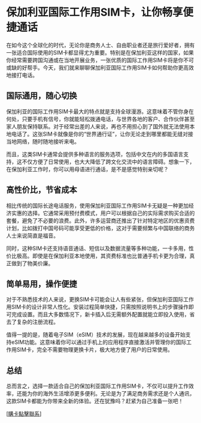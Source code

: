 # 保加利亚国际工作用SIM卡，让你畅享便捷通话

在如今这个全球化的时代，无论你是商务人士、自由职业者还是旅行爱好者，拥有一张适合国际使用的SIM卡都显得尤为重要。特别是在保加利亚这样的国家，如果你经常需要跨国沟通或在当地开展业务，一张优质的国际工作用SIM卡将是你不可或缺的好帮手。今天，我们就来聊聊保加利亚国际工作用SIM卡如何帮助你更高效地接打电话。

## 国际通用，随心切换

保加利亚的国际工作用SIM卡最大的特点就是支持全球漫游。这意味着不管你身在何处，只要手机有信号，你就能轻松拨通电话，与世界各地的客户、合作伙伴甚至家人朋友保持联系。对于经常出差的人来说，再也不用担心到了国外就无法使用本地电话了。这张SIM卡就像是你的“世界通行证”，让你无论走到哪里都能无缝对接当地网络，随时随地接听来电。

而且，这类SIM卡通常会提供多种语言的服务选项，包括中文在内的多国语言支持，这不仅方便了日常使用，也大大降低了跨文化交流中的语言障碍。想象一下，在保加利亚工作时，你可以用母语进行通话，是不是感觉特别亲切呢？

## 高性价比，节省成本

相比传统的国际长途电话服务，使用保加利亚国际工作用SIM卡无疑是一种更加经济实惠的选择。它通常采用预付费模式，用户可以根据自己的实际需求购买合适的套餐，避免了不必要的浪费。此外，许多运营商还推出了针对特定地区的优惠资费计划，比如拨打中国号码可能享受更低的价格，这对于需要频繁与中国联络的商务人士来说简直是福音。

同时，这种SIM卡还支持语音通话、短信以及数据流量等多种功能，一卡多用，性价比极高。即使是在保加利亚本地使用，其资费标准也比普通手机卡更为合理，真正做到了物美价廉。

## 简单易用，操作便捷

对于不熟悉技术的人来说，更换SIM卡可能会让人有些紧张，但保加利亚国际工作用SIM卡的设计非常人性化。安装过程简单快捷，只需按照说明书上的步骤操作即可完成设置。而且大多数情况下，新卡插入后无需额外配置就能立即投入使用，省去了复杂的注册流程。

值得一提的是，随着电子SIM（eSIM）技术的发展，现在越来越多的设备开始支持eSIM功能。这意味着你可以通过手机上的应用程序直接激活并管理你的国际工作用SIM卡，完全不需要物理更换卡片，极大地方便了用户的日常使用。

## 总结

总而言之，选择一款适合自己的保加利亚国际工作用SIM卡，不仅可以提升工作效率，还能为你的海外生活增添更多便利。无论是为了满足商务需求还是个人通讯，这款SIM卡都能为你带来全新的体验。还在犹豫吗？赶紧为自己准备一张吧！

[[購卡點擊聯系](https://t.me/s/esim1088)]
